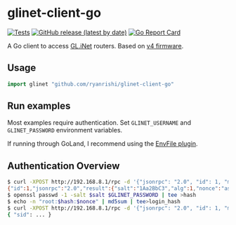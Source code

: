 glinet-client-go
===
[![Tests](https://github.com/ryanrishi/glinet-client-go/actions/workflows/go.yml/badge.svg)](https://github.com/ryanrishi/glinet-client-go/actions/workflows/go.yml)
[![GitHub release (latest by date)](https://img.shields.io/github/v/release/ryanrishi/glinet-client-go)](https://github.com/ryanrishi/glinet-client-go/releases/latest)
[![Go Report Card](https://goreportcard.com/badge/github.com/ryanrishi/glinet-client-go)](https://goreportcard.com/report/github.com/ryanrishi/glinet-client-go)


A Go client to access [GL.iNet](https://www.gl-inet.com/) routers. Based on [v4 firmware](https://dev.gl-inet.com/router-4.x-api/).


## Usage
```go
import glinet "github.com/ryanrishi/glinet-client-go"
```

## Run examples
Most examples require authentication. Set `GLINET_USERNAME` and `GLINET_PASSWORD` environment variables.

If running through GoLand, I recommend using the [EnvFile plugin](https://plugins.jetbrains.com/plugin/7861-envfile).


## Authentication Overview
```sh
$ curl -XPOST http://192.168.8.1/rpc -d '{"jsonrpc": "2.0", "id": 1, "method": "challenge", "params": {"username": "root"}}'
{"id":1,"jsonrpc":"2.0","result":{"salt":"1Aa2BbC3","alg":1,"nonce":"asdflkjasdflkj"}}
$ openssl passwd -1 -salt $salt $GLINET_PASSWORD | tee >hash
$ echo -n "root:$hash:$nonce" | md5sum | tee>login_hash
$ curl -XPOST http://192.168.8.1/rpc -d '{"jsonrpc": "2.0", "id": 1, "method": "login", "params": {"username": "root", "hash": "$login_hash"}}' | jq '.result'
{ "sid": ... }
```
